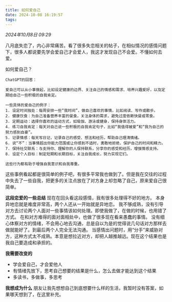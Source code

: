 ```yaml
---
title: 如何爱自己
date: 2024-10-08 16:19:57
tags:
---
```


_2024年10月8日 09:29_

八月底失恋了，内心非常痛苦。看了很多失恋相关的帖子，在相似情况的感情问题下，很多人都说要先学会爱自己才会爱人，我这才发现自己不会爱。不懂如何去爱。

如何爱自己？

```
ChatGPT的回答：

爱自己可以从小事做起，比如设定健康的边界、关注自己的情感和需求、培养兴趣爱好，以及定期给自己一些积极的自我肯定。

一些具体的爱自己的例子：
1. 设定时间独处：每周安排一些“我时间”，做自己喜欢的事情，比如阅读、写作或散步。
2. 健康饮食：为自己准备营养丰富的餐食，关注身体的需求，避免过度依赖快餐或零食。
3. 定期运动：选择你喜欢的运动方式，如瑜伽、游泳或健身，保持身体活力。
4. 练习自我肯定：每天对自己说一些积极的自我肯定句子，比如“我值得被爱”和“我为自己的努力感到自豪”。
5. 记录情感：每天写日记，记录自己的感受、想法和经历，帮助自己理清情绪。
6. 说“不”：当事情超出你能力范围或让你感到不适时，勇敢地拒绝，保护自己的时间和精力。
7. 保持社交联系：与支持你、理解你的人保持联系，分享你的感受和经历，增强情感支持。
8. 设定个人目标：制定短期和长期目标，关注自我成长，努力实现它们。

这些行为都有助于增强自我意识和自我尊重。
```

这些事例看起都是很简单的例子吧，有很多平常我也做到了。但是我在交往的过程中失去了一些自我，把更多的关注点放在了对方身上却忽略了自己，原来爱自己很简单。

**这段恋爱的一些总结**
现在在回头看这段感情，我有很多处理得不好的地方。
本身异地恋就是难度非常高，两个人还从一开始就是异地恋。
我不够成熟，没有引导对方去讨论两个人面对一些事情该如何处理。即使我做了，在做的时候，也用错了方式。
在和对方难得的面对面相处中，也做了很多现在看来愚蠢的事情。
没有细心体察对方的情绪，不会用心地去沟通，总是自以为是的觉得说几句话对方那样去做就能好了。到最后两个人完全无法沟通。
当感情出问题时，用“分手”来威胁对方，这种方式太不成熟。本意是想拉近对方，却把人越推越远。现在这个结果也是我自己要造成和承担的。

**我需要改变的**

- 学会爱自己，才会爱他人
- 有情绪先放下，思考自己想要的结果是什么，怎么去做才能达到这个结果
- 多读书，多做事，多思考

**我想成为什么**
朋友让我先想想自己到底想要什么样的生活，我暂时没有答案，如果哪天想到了，在这里补充。

